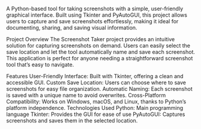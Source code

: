A Python-based tool for taking screenshots with a simple, user-friendly graphical interface. Built using Tkinter and PyAutoGUI, this project allows users to capture and save screenshots effortlessly, making it ideal for documenting, sharing, and saving visual information.

Project Overview
The Screenshot Taker project provides an intuitive solution for capturing screenshots on demand. Users can easily select the save location and let the tool automatically name and save each screenshot. This application is perfect for anyone needing a straightforward screenshot tool that’s easy to navigate.

Features
User-Friendly Interface: Built with Tkinter, offering a clean and accessible GUI.
Custom Save Location: Users can choose where to save screenshots for easy file organization.
Automatic Naming: Each screenshot is saved with a unique name to avoid overwrites.
Cross-Platform Compatibility: Works on Windows, macOS, and Linux, thanks to Python’s platform independence.
Technologies Used
Python: Main programming language
Tkinter: Provides the GUI for ease of use
PyAutoGUI: Captures screenshots and saves them in the selected location.

